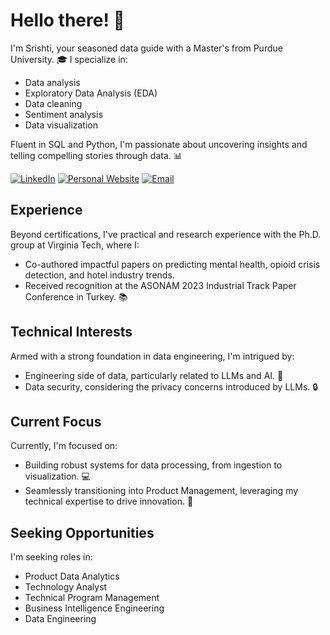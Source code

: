 # Hello there! 👋
I'm Srishti, your seasoned data guide with a Master's from Purdue University. 🎓 I specialize in:

- Data analysis
- Exploratory Data Analysis (EDA)
- Data cleaning
- Sentiment analysis
- Data visualization

Fluent in SQL and Python, I'm passionate about uncovering insights and telling compelling stories through data. 📊

[![LinkedIn](https://img.shields.io/badge/LinkedIn-Connect-blue)](https://www.linkedin.com/in/behalsrishti)
[![Personal Website](https://img.shields.io/badge/Personal%20Website-Visit-brightgreen)]([https://www.yourwebsite.com](https://www.datascienceportfol.io/srishtibehal))
[![Email](https://img.shields.io/badge/Email-Contact-red)](mailto:behalsrishti08@gmail.com)


## Experience

Beyond certifications, I've practical and research experience with the Ph.D. group at Virginia Tech, where I:
- Co-authored impactful papers on predicting mental health, opioid crisis detection, and hotel industry trends.
- Received recognition at the ASONAM 2023 Industrial Track Paper Conference in Turkey. 📚

## Technical Interests

Armed with a strong foundation in data engineering, I'm intrigued by:
- Engineering side of data, particularly related to LLMs and AI. 🤖
- Data security, considering the privacy concerns introduced by LLMs. 🔒

## Current Focus

Currently, I'm focused on:
- Building robust systems for data processing, from ingestion to visualization. 💻
- Seamlessly transitioning into Product Management, leveraging my technical expertise to drive innovation. 🚀

## Seeking Opportunities

I'm seeking roles in:
- Product Data Analytics
- Technology Analyst
- Technical Program Management
- Business Intelligence Engineering
- Data Engineering
